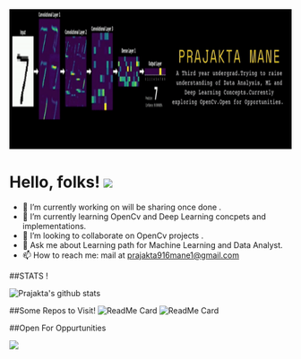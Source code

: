 

<img src="https://github.com/maneprajakta/Data_Cleaning_With_Python/blob/master/ezgif.com-video-to-gif.gif" width="1650" height="250" />

# Hello, folks! <img src="https://raw.githubusercontent.com/MartinHeinz/MartinHeinz/master/wave.gif" width="30px">




- 🔭 I’m currently working on will be sharing once done .
- 🌱 I’m currently learning OpenCv and Deep Learning concpets and implementations.
- 👯 I’m looking to collaborate on OpenCv projects .
- 💬 Ask me about Learning path for Machine Learning and Data Analyst.
- 📫 How to reach me: mail at prajakta916mane1@gmail.com


##STATS !

![Prajakta's github stats](https://github-readme-stats.vercel.app/api?username=maneprajakta&show_icons=true&theme=radical)
<br>

##Some Repos to Visit!
![ReadMe Card](https://github-readme-stats.vercel.app/api/pin/?username=maneprajakta&repo=Digit_Recognition_Web_App&show_icons=true&theme=radical)
![ReadMe Card](https://github-readme-stats.vercel.app/api/pin/?username=maneprajakta&repo=DSA&show_icons=true&theme=radical)

##Open For Oppurtunities 

<a href="https://www.linkedin.com/in/maneprajakta/"><img src="https://drive.google.com/file/d/1WVVxtjfJCsQJ6rqgiaX3I7ud868Ekxc4/view?usp=sharing"></a>
